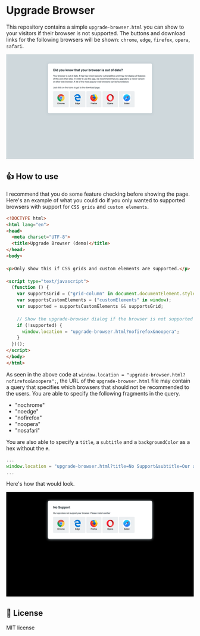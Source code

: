 # Upgrade Browser

This repository contains a simple `upgrade-browser.html` you can show to your visitors if their browser is not supported. The buttons and download links for the following browsers will be shown: `chrome`, `edge`, `firefox`, `opera`, `safari`.

![Example 1](https://github.com/andreasbm/upgrade-browser/blob/master/example-1.png)

## 👍 How to use

I recommend that you do some feature checking before showing the page. Here's an example of what you could do if you only wanted to supported browsers with support for `CSS grids` and `custom elements`.

```html
<!DOCTYPE html>
<html lang="en">
<head>
  <meta charset="UTF-8">
  <title>Upgrade Browser (demo)</title>
</head>
<body>

<p>Only show this if CSS grids and custom elements are supported.</p>

<script type="text/javascript">
  (function () {
    var supportsGrid = ("grid-column" in document.documentElement.style || "msGridColumn" in document.documentElement.style);
    var supportsCustomElements = ("customElements" in window);
    var supported = supportsCustomElements && supportsGrid;

    // Show the upgrade-browser dialog if the browser is not supported
    if (!supported) {
      window.location = "upgrade-browser.html?nofirefox&noopera";
    }
  })();
</script>
</body>
</html>
```

As seen in the above code at `window.location = "upgrade-browser.html?nofirefox&noopera";`, the URL of the `upgrade-browser.html` file may contain a query that specifies which browsers that should not be recommended to the users. You are able to specify the following fragments in the query.

- "nochrome"
- "noedge"
- "nofirefox"
- "noopera"
- "nosafari"

You are also able to specify a `title`, a `subtitle` and a `backgroundColor` as a hex without the `#`.

```javascript
...
window.location = "upgrade-browser.html?title=No Support&subtitle=Our app does not support your browser. Please install another&backgroundColor=000000";
...
```

Here's how that would look.

![Example 2](https://github.com/andreasbm/upgrade-browser/blob/master/example-2.png)

## 🎉 License

MIT license